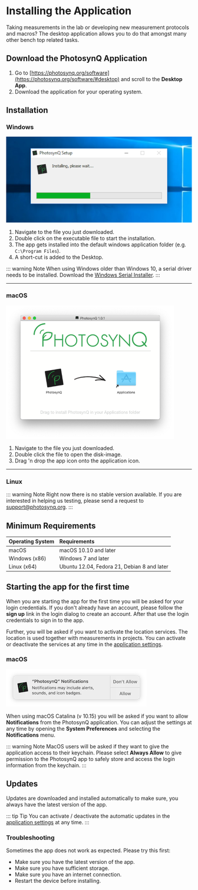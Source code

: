# Installing the Application

Taking measurements in the lab or developing new measurement protocols and macros? The desktop application allows you to do that amongst many other bench top related tasks.

## Download the PhotosynQ Application

1. Go to [https://photosynq.org/software](https://photosynq.org/software/#desktop) and scroll to the **Desktop App**.
2. Download the application for your operating system.

## Installation

### Windows

![Installation of the Application with the one-click installer (Windows)](./images/install-application-win.png)

1. Navigate to the file you just downloaded.
2. Double click on the executable file to start the installation.
3. The app gets installed into the default windows application folder (e.g. `C:\Program Files`).
4. A short-cut is added to the Desktop.

::: warning Note
When using Windows older than Windows 10, a serial driver needs to be installed. Download the [Windows Serial Installer](https://www.pjrc.com/teensy/serial_install.exe).
:::

***

### macOS

![Installation of the Application from the Disk-Image (macOS)](./images/install-application-mac.png)

1. Navigate to the file you just downloaded.
2. Double click the file to open the disk-image.
3. Drag 'n drop the app icon onto the application icon.

***

### Linux

::: warning Note
Right now there is no stable version available. If you are interested in helping us testing, please send a request to <support@photosynq.org>.
:::

## Minimum Requirements

| Operating System |    Requirements     |
| :--------------- | :------------------ |
| macOS            | macOS 10.10 and later |
| Windows (x86)    | Windows 7 and later  |
| Linux (x64)      | Ubuntu 12.04, Fedora 21, Debian 8 and later |

## Starting the app for the first time

When you are starting the app for the first time you will be asked for your login credentials. If you don't already have an account, please follow the **sign up** link in the login dialog to create an account. After that use the login credentials to sign in to the app.

Further, you will be asked if you want to activate the location services. The location is used together with measurements in projects. You can activate or deactivate the services at any time in the [application settings].

### macOS

![Allow Notifications in macOS Catalina](./images/allow-notifications-macos.png)

When using macOS Catalina (v 10.15) you will be asked if you want to allow **Notifications** from the PhotosynQ application. You can adjust the settings at any time by opening the **System Preferences** and selecting the **Notifications** menu.

::: warning Note
MacOS users will be asked if they want to give the application access to their keychain. Please select **Always Allow** to give permission to the PhotosynQ app to safely store and access the login information from the keychain.
:::

## Updates

Updates are downloaded and installed automatically to make sure, you always have the latest version of the app.

::: tip Tip
You can activate / deactivate the automatic updates in the [application settings] at any time.
:::

### Troubleshooting

Sometimes the app does not work as expected. Please try this first:

- Make sure you have the latest version of the app.
- Make sure you have sufficient storage.
- Make sure you have an internet connection.
- Restart the device before installing.

[application settings]: ./settings.md
